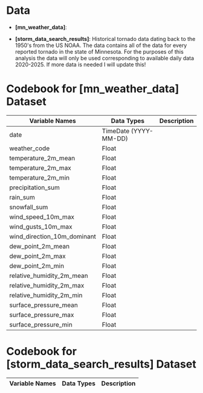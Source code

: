 # Data
-   **[mn_weather_data]**:
  
-   **[storm_data_search_results]**: Historical tornado data dating back to the 1950's from the US NOAA. The data contains all of the data for every reported tornado in the state of Minnesota. For the purposes of this analysis the data will only be used corresponding to available daily data 2020-2025. If more data is needed I will update this!

# Codebook for [mn_weather_data] Dataset

|        Variable Names       |       Data Types      | Description | 
|-----------------------------|-----------------------|-------------|
| date	                      | TimeDate (YYYY-MM-DD) |
| weather_code                | Float                 |
| temperature_2m_mean         | Float                 |
| temperature_2m_max          | Float                 |
| temperature_2m_min          | Float                 |
| precipitation_sum           | Float                 |
| rain_sum                    | Float                 |
| snowfall_sum                | Float                 |
| wind_speed_10m_max          | Float                 |
| wind_gusts_10m_max	        | Float                 |
| wind_direction_10m_dominant	| Float                 |
| dew_point_2m_mean	          | Float                 |
| dew_point_2m_max	          | Float                 |
| dew_point_2m_min	          | Float                 |
| relative_humidity_2m_mean	  | Float                 |
| relative_humidity_2m_max	  | Float                 |
| relative_humidity_2m_min    | Float                 |
| surface_pressure_mean	      | Float                 |
| surface_pressure_max	      | Float                 |
| surface_pressure_min        | Float                 |

# Codebook for [storm_data_search_results] Dataset

|        Variable Names       |       Data Types      | Description | 
|-----------------------------|-----------------------|-------------|

